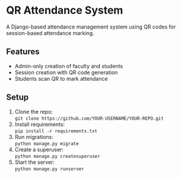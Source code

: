 # QR Attendance System

A Django-based attendance management system using QR codes for session-based attendance marking.

## Features
- Admin-only creation of faculty and students
- Session creation with QR code generation
- Students scan QR to mark attendance

## Setup
1. Clone the repo:  
   `git clone https://github.com/YOUR-USERNAME/YOUR-REPO.git`
2. Install requirements:  
   `pip install -r requirements.txt`
3. Run migrations:  
   `python manage.py migrate`
4. Create a superuser:  
   `python manage.py createsuperuser`
5. Start the server:  
   `python manage.py runserver`